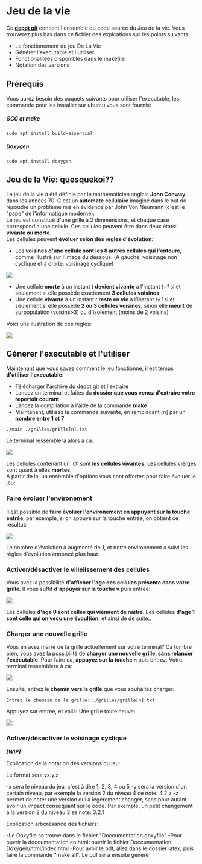 # **Jeu de la vie**


Ce **[depot git](https://git.unistra.fr/bendriss/tech-dev-rendu-jeu-de-la-vie)** contient l'ensemble du code source du Jeu de la vie. Vous trouverez plus bas dans ce fichier des explcations sur les points suivants:

- Le fonctionement du jeu De La Vie
- Générer l'executable et l'utiliser
- Fonctionalitées disponibles dans le makefile
- Notation des versions

Prérequis
---------
Vous aurez besoin des paquets suivants pour utiliser l'executable, les commande pour les installer sur ubuntu vous sont fournis:
##### GCC et make
```
sudo apt install build-essential
```

##### Doxygen
```
sudo apt install doxygen
```



## Jeu de la Vie: quesquekoi??

Le jeu de la vie à été définie par le mathématicien anglais **John Conway** dans les années 70. C'est un **automate céllulaire** imaginé dans le but de résoudre un problème mis en évidence par John Von Neumann (c'est le "papa" de l'informatique moderne).\
Le jeu est constitué d'une grille à 2 dimmensions, et chaque case correspond a une cellule. Ces cellules peuvent être dans deux états: **vivante ou morte**.\
Les cellules peuvent **évoluer selon des règles d'évolution**:
- Les **voisines d'une cellule sont les 8 autres cellules qui l'entoure**, comme illustré sur l'image du dessous. (A gauche, voisinage non cyclique et à droite, voisinage cyclique)

![](https://media.discordapp.net/attachments/879749492868526150/901791645899579402/unknown.png)
- Une cellule **morte** à un instant *t* **devient vivante** à l'instant *t+1* si et seulement si elle possède exactement **3 cellules voisines**
- Une cellule **vivante** à un instant *t* **reste en vie** à l'instant *t+1* si et seulement si elle possède **2 ou 3 cellules voisines**, sinon elle **meurt** de surpopulation (voisins>3) ou d'isolement (moins de 2 voisins)

Voici une ilustration de ces règles:

![](https://cdn.discordapp.com/attachments/879749492868526150/901789717203386398/unknown.png)

## Génerer l'executable et l'utiliser
Maintenant que vous savez comment le jeu fonctionne, il est temps **d'utiliser l'executable**:

- Télécharger l'archive du depot git et l'extraire
- Lancez un terminal et faites du **dossier que vous venez d'extraire votre repertoir courant**
- Lancez la compilation à l'aide de la commande **make**
- Maintenant, utilisez la commande suivante, en remplacant [n] par un **nombre entre 1 et 7**

```
./main ./grilles/grille[n].txt
```
Le terminal ressemblera alors a ca:

![](https://media.discordapp.net/attachments/879749492868526150/901802847807606895/unknown.png)

Les cellules contenant un 'O' sont **les cellules vivantes**. Les cellules vièrges sont quant à elles **mortes**.\
A partir de la, un ensemble d'options vous sont offertes pour faire évoluer le jeu:

### Faire évoluer l'environement
Il est possible de **faire évoluer l'environement en appuyant sur la touche entrée**, par exemple, si on appuye sur la touche entrée, on obtient ce resultat:

![](https://media.discordapp.net/attachments/879749492868526150/901803303355166730/unknown.png)

Le nombre d'évolution à augmenté de 1, et notre environement a suivi les règles d'évolution énnoncé plus haut.

### Activer/désactiver le villeilssement des cellules
Vous avez la possibilité **d'afficher l'age des cellules présente dans votre grille**. Il vous suffit **d'appuyer sur la touche v** puis entrée:

![](https://media.discordapp.net/attachments/879749492868526150/901810177420976148/unknown.png)

Les cellules **d'age 0 sont celles qui viennent de naitre**. Les cellules **d'age 1 sont celle qui on vecu une évoultion**, et ainsi de de suite..

### Charger une nouvelle grille

Vous en avez marre de la grille actuellement sur votre terminal? Ca tombre bien, vous avez la possibilité de **charger une nouvelle grille, sans relancer l'exécutable**. Pour faire ca, **appuyez sur la touche n** puis entrez. Votre terminal ressemblera à ca:

![](https://media.discordapp.net/attachments/879749492868526150/901817907946856458/unknown.png)

Ensuite, entrez le **chemin vers la grille** que vous souhaitez charger:
```
Entrez le chemain de la grille: ./grilles/grille[n].txt
```
Appuyez sur entrée, et voila! Une grille toute neuve:

![](https://media.discordapp.net/attachments/879749492868526150/901818848125284402/unknown.png)

### Activer/désactiver le voisinage cyclique

***[WIP]***

Explication de la notation des versions du jeu:

Le format sera vx.y.z

-x sera le niveau du jeu, c'est à dire 1, 2, 3, 4 ou 5
-y sera la version d'un certain niveau, par exemple la version 2 du niveau 4 ce note: 4.2.z
-z permet de noter une version qui a légerement changer, sans pour autant avoir un impact consequant sur le code. Par exemple, un petit changement a la version 2 du niveau 3 se note: 3.2.1

Explication arborésance des fichiers:

-Le Doxyfile se trouve dans le fichier "Doccumentation doxyfile"
-Pour ouvrir la doccumentation en html: ouvrir le fichier Doccumentation Doxygen/html/index.html
-Pour avoir le pdf, allez dans le dossier latex, puis faire la commande "make all". Le pdf sera ensuite généré
